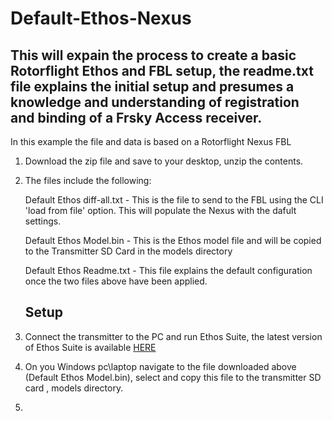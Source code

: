 # Default-Ethos-Nexus
## This will expain the process to create a basic Rotorflight Ethos and FBL setup, the readme.txt file explains the initial setup and presumes a knowledge and understanding of registration and binding of a Frsky Access receiver.

In this example the file and data is based on a Rotorflight Nexus FBL

1. Download the zip file and save to your desktop, unzip the contents.

2. The files include the following:

   Default Ethos diff-all.txt - This is the file to send to the FBL using the CLI 'load from file' option. This will populate the Nexus with the dafult settings.

   Default Ethos Model.bin - This is the Ethos model file and will be copied to the Transmitter SD Card in the models directory

   Default Ethos Readme.txt - This file explains the default configuration once the two files above have been applied.

   ## Setup

1. Connect the transmitter to the PC and run Ethos Suite, the latest version of Ethos Suite is available [HERE](https://github.com/FrSkyRC/ETHOS-Feedback-Community/releases)

2. On you Windows pc\laptop navigate to the file downloaded above (Default Ethos Model.bin), select and copy this file to the transmitter SD card , models directory.

3. 
   
